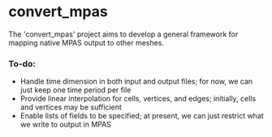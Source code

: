 convert_mpas
============

The 'convert_mpas' project aims to develop a general framework for mapping 
native MPAS output to other meshes.

### To-do:
- Handle time dimension in both input and output files; for now, we can just keep one time period per file
- Provide linear interpolation for cells, vertices, and edges; initially, cells and vertices may be sufficient
- Enable lists of fields to be specified; at present, we can just restrict what we write to output in MPAS
